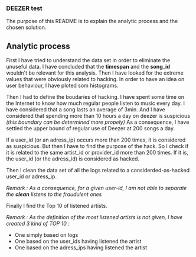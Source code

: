 ### DEEZER test
The purpose of this README is to explain the analytic process and the chosen solution.

## Analytic process
First I have tried to understand the data set in order to eliminate the unuseful data.
I have concluded that the **timespan** and the **song_id** wouldn't be relevant for this analysis.
Then I have looked for the extreme values that were obviously related to hacking. 
In order to have an idea on user behaviour, I have ploted som histograms.

Then I had to define the boudaries of hacking. 
I have spent some time on the Internet to know how much regular people listen to music every day.
I have considered that a song lasts an average of 3min.
And I have considered that spending more than 10 hours a day on deezer is suspicious _(this boundary can be determined more propely)_
As a consequence, I have settled the upper bound of regular use of Deezer at 200 songs a day.

If a user_id (or an adress_ip) occurs more than 200 times, it is considered as suspicious.
But then I have to find the purpose of the hack. So I check if it is related to the same artist_id or provider_id more than 200 times. If it is, the user_id (or the adress_id) is considered as hacked.

Then I clean the data set of all the logs related to a considerded-as-hacked user_id or adress_ip.

_Remark : As a consequence, for a given user-id, I am not able to separate the **clean** listens to the fraudulent ones_

Finally I find the Top 10 of listened artists. 


_Remark : As the definition of the most listened artists is not given, I have created 3 kind of TOP 10 :_
* One simply based on logs
* One based on the user_ids having listened the artist
* One based on the adress_ips having listened the artist
